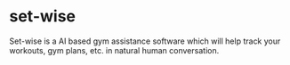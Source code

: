 # set-wise
Set-wise is a AI based gym assistance software which will help track your workouts, gym plans, etc. in natural human conversation.
